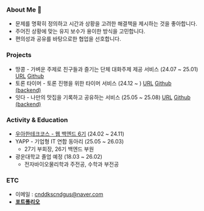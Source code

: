 ### About Me 👋
- 문제를 명확히 정의하고 시간과 상황을 고려한 해결책을 제시하는 것을 좋아합니다.
- 주어진 상황에 맞는 유지 보수가 용이한 방식을 고민합니다.
- 편의성과 공유를 바탕으로한 협업을 선호합니다.

### Projects
- 땅콩 - 가벼운 주제로 친구들과 즐기는 단체 대화주제 제공 서비스 (24.07 ~ 25.01) [URL](https://ddangkong.kr/) [Github](https://github.com/woowacourse-teams/2024-ddangkong)
- 토론 타이머 - 토론 진행을 위한 타이머 서비스 (24.12 ~ ) [URL](https://www.debate-timer.com/) [Github (backend)](https://github.com/debate-timer/debate-timer-be)
- 잇다 - 나만의 맛집을 기록하고 공유하는 서비스 (25.05 ~ 25.08) [URL](https://eatda.net/) [Github (backend)](https://github.com/YAPP-Github/Eatda-Server)

### Activity & Education
- [우아한테크코스 - 웹 백엔드 6기](./2024/WOOWA_COURSE.md) (24.02 ~ 24.11)
- YAPP - 기업형 IT 연합 동아리 (25.05 ~ 26.03)
  - 27기 부회장, 26기 백엔드 부원
- 광운대학교 졸업 예정 (18.03 ~ 26.02)
  - 전자바이오물리학과 주전공, 수학과 부전공

### ETC
- 이메일 : cnddkscndgus@naver.com
- [**포트폴리오**](https://brass-thrush-37b.notion.site/27f3d31d255380dc8114c4253c9546f0)
